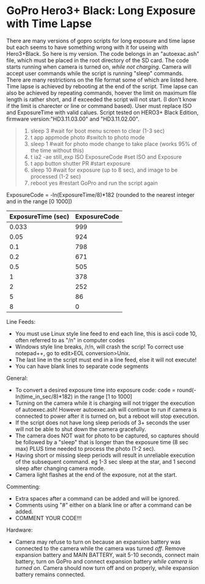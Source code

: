 # GoPro Hero3+ Black: Long Exposure with Time Lapse

There are many versions of gopro scripts for long exposure and time lapse but each seems to have something wrong with it for useing with Hero3+Black. So here is my version. The code belongs in an "autoexac.ash" file, which must be placed in the root directory of the SD card. The code starts running when camera is turned on, *while not charging*. Camera will accept user commands while the script is running "sleep" commands. There are many restrictions on the file format some of which are listed here. Time lapse is achieved by rebooting at the end of the script. Time lapse can also be achieved by repeating commands, hoever the limit on maximum file length is rather short, and if exceeded the script will not start. (I don't know if the limit is charecter or line or command based). User must replace ISO and ExposureTime with valid calues. Script tested on HERO3+ Black Edition, firmware version:"HD3.11.03.00" and "HD3.11.02.00".

> 1. sleep 3                               #wait for boot menu screen to clear (1-3 sec)
> 2. t app appmode photo                   #switch to photo mode
> 3. sleep 1                               #wait for photo mode change to take place (works 95% of the time without this)
> 4. t ia2 -ae still_exp ISO ExposureCode  #set ISO and Exposure
> 5. t app button shutter PR               #start exposure
> 6. sleep 10                              #wait for exposure (up to 8 sec), and image to be processed (1-2 sec)
> 7. reboot yes                            #restart GoPro and run the script again

ExposureCode = -ln(ExposureTime/8)*182 (rounded to the nearest integer and in the range [0 1000])

ExposureTime (sec)|ExposureCode
------------------|---------
0.033             |     999
0.05              |     924
0.1               |     798
0.2               |     671
0.5               |     505
1                 |     378
2                 |     252
5                 |      86
8                 |       0

Line Feeds:
- You must use Linux style line feed to end each line, this is ascii code 10, often referred to as "/n" in computer codes
- Windows style line breaks, /r/n, will crash the scrip! To correct use notepad++, go to edit>EOL conversion>Unix.
- The last line in the script must end in a line feed, else it will not execute!
- You can have blank lines to separate code segments

General:
- To convert a desired exposure time into exposure code: code = round(-ln(time_in_sec/8)*182) in the range [1 to 1000]
- Turning on the camera while it is charging will not trigger the execution of autoexec.ash! However autoexec.ash will continue to run if camera is connected to power after it is turned on, but a reboot will stop execution.
- If the script does not have long sleep periods of 3+ seconds the user will not be able to shut down the camera gracefully.
- The camera does NOT wait for photo to be captured, so captures should be followed by a "sleep" that is longer than the exposure time (8 sec max) PLUS time needed to process the photo (1-2 sec).
- Having short or missing sleep periods will result in unreliable execution of the subsequent command. eg 1-3 sec sleep at the star, and 1 second sleep after changing camera mode.
- Camera light flashes at the end of the exposure, not at the start.

Commenting:
- Extra spaces after a command can be added and will be ignored.
- Comments using "#" either on a blank line or after a command can be added.
- COMMENT YOUR CODE!!!

Hardware:
- Camera may refuse to turn on because an expansion battery was connected to the camera while the camera was turned *off*. Remove expansion battery and MAIN BATTERY, wait 5-10 seconds, connect main battery, turn on GoPro and connect expansion battery *while camera is turned on*. Camera should now turn off and on properly, while expansion battery remains connected.
